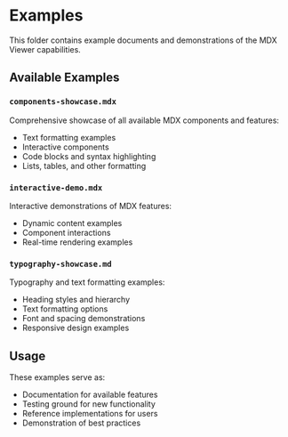 # Examples

This folder contains example documents and demonstrations of the MDX Viewer capabilities.

## Available Examples

### `components-showcase.mdx`

Comprehensive showcase of all available MDX components and features:

-   Text formatting examples
-   Interactive components
-   Code blocks and syntax highlighting
-   Lists, tables, and other formatting

### `interactive-demo.mdx`

Interactive demonstrations of MDX features:

-   Dynamic content examples
-   Component interactions
-   Real-time rendering examples

### `typography-showcase.md`

Typography and text formatting examples:

-   Heading styles and hierarchy
-   Text formatting options
-   Font and spacing demonstrations
-   Responsive design examples

## Usage

These examples serve as:

-   Documentation for available features
-   Testing ground for new functionality
-   Reference implementations for users
-   Demonstration of best practices
